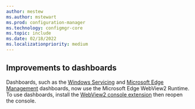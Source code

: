 ```yaml
---
author: mestew
ms.author: mstewart
ms.prod: configuration-manager
ms.technology: configmgr-core
ms.topic: include
ms.date: 02/18/2022
ms.localizationpriority: medium
---
```


## <a name="bkmk_webview2"></a> Improvements to dashboards
<!--10024154-->
Dashboards, such as the [Windows Servicing](../../../../../osd/deploy-use/manage-windows-as-a-service.md#bkmk_2103-dashboard) and [Microsoft Edge Management](../../../../../apps/deploy-use/deploy-edge.md#view-the-dashboard) dashboards, now use the Microsoft Edge WebView2 Runtime. To use dashboards, install the [WebView2 console extension](../../../../servers/manage/admin-console-extensions.md#get-console-extensions) then reopen the console.
